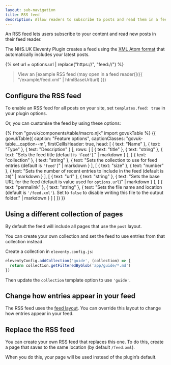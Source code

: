 ```yaml
---
layout: sub-navigation
title: RSS feed
description: Allow readers to subscribe to posts and read them in a feed reader.
---
```


An RSS feed lets users subscribe to your content and read new posts in their feed reader.

The NHS.UK Eleventy Plugin creates a feed using the [XML Atom format](<https://en.wikipedia.org/wiki/Atom_(web_standard)>) that automatically includes your latest posts.

{% set url = options.url | replace("https://", "feed://") %}

> View an [example RSS feed (may open in a feed reader)]({{ "/example/feed.xml" | htmlBaseUrl(url) }})

## Configure the RSS feed

To enable an RSS feed for all posts on your site, set `templates.feed: true` in your plugin options.

Or, you can customise the feed by using these options:

{% from "govuk/components/table/macro.njk" import govukTable %}
{{ govukTable({
  caption: "Feature options",
  captionClasses: "govuk-table__caption--m",
  firstCellIsHeader: true,
  head: [
    { text: "Name" },
    { text: "Type" },
    { text: "Description" }
  ],
  rows: [
    [
      { text: "title" },
      { text: "string" },
      { text: "Sets the feed title (default is `'Feed'`)." | markdown }
    ],
    [
      { text: "collection" },
      { text: "string" },
      { text: "Sets the collection to use for feed entries (default is `'feed'`)" | markdown }
    ],
    [
      { text: "size" },
      { text: "number" },
      { text: "Sets the number of recent entries to include in the feed (default is `20`)" | markdown }
    ],
    [
      { text: "url" },
      { text: "string" },
      { text: "Sets the base URL for the feed (default is value used for `options.url`)" | markdown }
    ],
    [
      { text: "permalink" },
      { text: "string" },
      { text: "Sets the file name and location (default is `'/feed.xml'`). Set to `false` to disable writing this file to the output folder." | markdown }
    ]
  ]
}) }}

## Using a different collection of pages

By default the feed will include all pages that use the `post` layout.

You can create your own collection and set the feed to use entries from that collection instead.

Create a collection in `eleventy.config.js`:

```js
eleventyConfig.addCollection('guide', (collection) => {
  return collection.getFilteredByGlob('app/guide/*.md')
})
```

Then update the `collection` template option to use `'guide'`.

## Change how entries appear in your feed

The RSS feed uses the [feed layout](/layouts/feed). You can override this layout to change how entries appear in your feed.

## Replace the RSS feed

You can create your own RSS feed that replaces this one. To do this, create a page that saves to the same location (by default `/feed.xml`).

When you do this, your page will be used instead of the plugin’s default.
